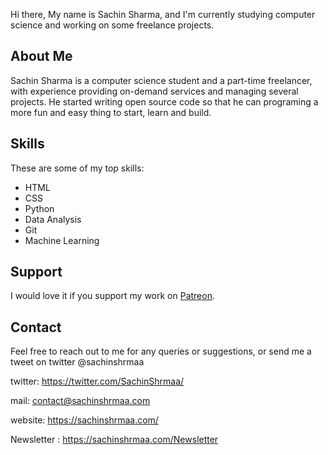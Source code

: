 Hi there, My name is Sachin Sharma, and I'm currently studying computer science and working on some freelance projects. 

## About Me

Sachin Sharma is a computer science student and a part-time freelancer, with experience providing on-demand services and managing several projects. He started writing open source code so that he can programing a more fun and easy thing to start, learn and build.

## Skills 

These are some of my top skills: 
- HTML
- CSS
- Python
- Data Analysis
- Git
- Machine Learning


## Support 

I would love it if you support my work on [Patreon](https://www.patreon.com/sachinshrmaa).

## Contact 

Feel free to reach out to me for any queries or suggestions, or send me a tweet on twitter @sachinshrmaa

twitter: https://twitter.com/SachinShrmaa/

mail: contact@sachinshrmaa.com

website: https://sachinshrmaa.com/

Newsletter : https://sachinshrmaa.com/Newsletter

